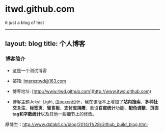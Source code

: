 # itwd.github.com
it just a blog of test

---
layout: blog
title: 个人博客
---

### 博客简介

- 这是一个测试博客
- 邮箱: Interestwd@163.com

- 博客地址: [http://www.itwd.github.com](http://www.itwd.github.com)

- 博客主题Jekyll Light, 由[pexcn](https://github.com/pexcn/Jekyll-Light)设计，我在该版本上增加了**站内搜索**、**多种社交关注**、**标签页**、**留言板**、**支付宝捐赠**、重设**百度统计**功能、**配色调整**、**页面tag和字数统计**以及其他一些细节上的修改。

原博主：http://www.datakit.cn/blog/2014/11/28/Github_build_blog.html
